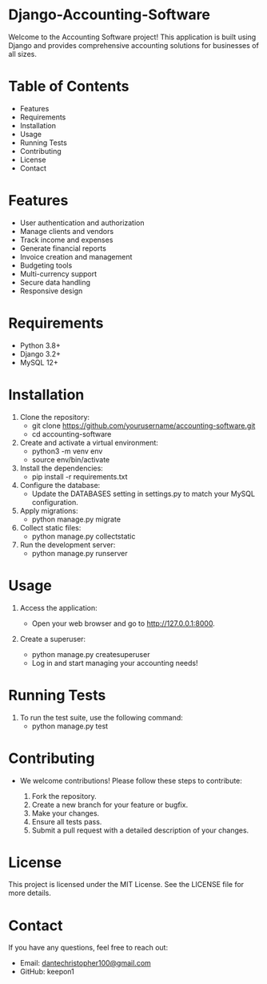 # Django-Accounting-Software

Welcome to the Accounting Software project! This application is built using Django and provides comprehensive accounting solutions for businesses of all sizes.

# Table of Contents
- Features
- Requirements
- Installation
- Usage
- Running Tests
- Contributing
- License
- Contact
# Features
- User authentication and authorization
- Manage clients and vendors
- Track income and expenses
- Generate financial reports
- Invoice creation and management
- Budgeting tools
- Multi-currency support
- Secure data handling
- Responsive design

# Requirements
- Python 3.8+
- Django 3.2+
- MySQL 12+

# Installation
1. Clone the repository:
    - git clone https://github.com/yourusername/accounting-software.git
    - cd accounting-software
2. Create and activate a virtual environment:
    - python3 -m venv env
    - source env/bin/activate
3. Install the dependencies:
    - pip install -r requirements.txt
4. Configure the database:
    - Update the DATABASES setting in settings.py to match your MySQL configuration.
5. Apply migrations:
    - python manage.py migrate
6. Collect static files:
    - python manage.py collectstatic
7. Run the development server:
    - python manage.py runserver

# Usage
1. Access the application:

    - Open your web browser and go to http://127.0.0.1:8000.
2. Create a superuser:
    - python manage.py createsuperuser
    - Log in and start managing your accounting needs!

# Running Tests
1. To run the test suite, use the following command:
    - python manage.py test
# Contributing
- We welcome contributions! Please follow these steps to contribute:

    1. Fork the repository.
    2. Create a new branch for your feature or bugfix.
    3. Make your changes.
    4. Ensure all tests pass.
    5. Submit a pull request with a detailed description of your changes.
# License
This project is licensed under the MIT License. See the LICENSE file for more details.

# Contact
If you have any questions, feel free to reach out:

- Email: dantechristopher100@gmail.com
- GitHub: keepon1


